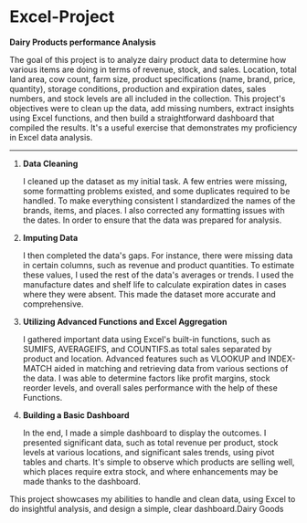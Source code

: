 # Excel-Project


**Dairy Products performance   Analysis**


The goal of this project is to analyze dairy product data to determine how various items are doing in terms of revenue, stock, and sales. Location, total land area, cow count, farm size, product specifications (name, brand, price, quantity), storage conditions, production and expiration dates, sales numbers, and stock levels are all included in the collection. This project's objectives were to clean up the data, add missing numbers, extract insights using Excel functions, and then build a straightforward dashboard that compiled the results. It's a useful exercise that demonstrates my proficiency in Excel data analysis.

--------------------------------------------------------------------------------------------------------------------------------------------------------------------------------------------

1. **Data Cleaning**

   I cleaned up the dataset as my initial task. A few entries were missing, some formatting problems existed, and some duplicates required to be handled. To make everything consistent
   I standardized the names of the brands, items, and places. I also corrected any formatting issues with the dates. In order to ensure that the data was prepared for analysis.

3. **Imputing Data**

   I then completed the data's gaps. For instance, there were missing data in certain columns, such as revenue and product quantities. To estimate these values, I used the rest of the data's averages or trends.
   I used the manufacture dates and shelf life to calculate expiration dates in cases where they were absent. This made the dataset more accurate and comprehensive.

5. **Utilizing Advanced Functions and Excel Aggregation**

   I gathered important data using Excel's built-in functions, such as SUMIFS, AVERAGEIFS, and COUNTIFS.as total sales separated by product and location. Advanced features such as VLOOKUP and INDEX-MATCH aided in 
   matching and retrieving data from various sections of the data. I was able to determine factors like profit margins, stock reorder levels, and overall sales performance with the help of these Functions.

6. **Building a Basic Dashboard**

   In the end, I made a simple dashboard to display the outcomes. I presented significant data, such as total revenue per product, stock levels at various locations, and significant sales trends, using pivot 
   tables and charts. It's simple to observe which products are selling well, which places require extra stock, and where enhancements may be made thanks to the dashboard.



This project showcases my abilities to handle and clean data, using Excel to do insightful analysis, and design a simple, clear dashboard.Dairy Goods
